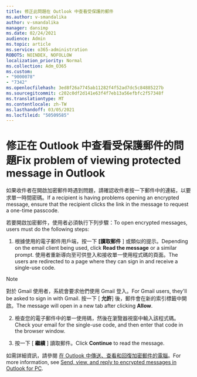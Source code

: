 ```yaml
---
title: 修正此問題在 Outlook 中查看受保護的郵件
ms.author: v-smandalika
author: v-smandalika
manager: dansimp
ms.date: 02/24/2021
audience: Admin
ms.topic: article
ms.service: o365-administration
ROBOTS: NOINDEX, NOFOLLOW
localization_priority: Normal
ms.collection: Adm_O365
ms.custom:
- "9000078"
- "7342"
ms.openlocfilehash: 3ed8f26a7745ab11282f4f52ad7dc5c84885227b
ms.sourcegitcommit: c202c0df2d141e63f4f7eb13a56efbfc2f57348f
ms.translationtype: MT
ms.contentlocale: zh-TW
ms.lasthandoff: 03/05/2021
ms.locfileid: "50509585"
---
```

# <a name="fix-problem-of-viewing-protected-message-in-outlook"></a><span data-ttu-id="5a1ae-102">修正在 Outlook 中查看受保護郵件的問題</span><span class="sxs-lookup"><span data-stu-id="5a1ae-102">Fix problem of viewing protected message in Outlook</span></span>

<span data-ttu-id="5a1ae-103">如果收件者在開啟加密郵件時遇到問題，請確認收件者按一下郵件中的連結，以要求單一時間密碼。</span><span class="sxs-lookup"><span data-stu-id="5a1ae-103">If a recipient is having problems opening an encrypted message, ensure that the recipient clicks the link in the message to request a one-time passcode.</span></span>

<span data-ttu-id="5a1ae-104">若要開啟加密郵件，使用者必須執行下列步驟：</span><span class="sxs-lookup"><span data-stu-id="5a1ae-104">To open encrypted messages, users must do the following steps:</span></span>

1. <span data-ttu-id="5a1ae-105">根據使用的電子郵件用戶端，按一下 **[讀取郵件** ] 或類似的提示。</span><span class="sxs-lookup"><span data-stu-id="5a1ae-105">Depending on the email client being used, click **Read the message** or a similar prompt.</span></span> <span data-ttu-id="5a1ae-106">使用者重新導向至可供登入和接收單一使用程式碼的頁面。</span><span class="sxs-lookup"><span data-stu-id="5a1ae-106">The users are redirected to a page where they can sign in and receive a single-use code.</span></span>

> [!NOTE]
> <span data-ttu-id="5a1ae-107">對於 Gmail 使用者，系統會要求他們使用 Gmail 登入。</span><span class="sxs-lookup"><span data-stu-id="5a1ae-107">For Gmail users, they'll be asked to sign in with Gmail.</span></span> <span data-ttu-id="5a1ae-108">按一下 [ **允許**] 後，郵件會在新的索引標籤中開啟。</span><span class="sxs-lookup"><span data-stu-id="5a1ae-108">The message will open in a new tab after clicking **Allow**.</span></span>

2. <span data-ttu-id="5a1ae-109">檢查您的電子郵件中的單一使用碼，然後在瀏覽器視窗中輸入該程式碼。</span><span class="sxs-lookup"><span data-stu-id="5a1ae-109">Check your email for the single-use code, and then enter that code in the browser window.</span></span>

3. <span data-ttu-id="5a1ae-110">按一下 [ **繼續** ] 讀取郵件。</span><span class="sxs-lookup"><span data-stu-id="5a1ae-110">Click **Continue** to read the message.</span></span>

<span data-ttu-id="5a1ae-111">如需詳細資訊，請參閱 [在 Outlook 中傳送、查看和回復加密郵件的電腦](https://support.microsoft.com/topic/send-view-and-reply-to-encrypted-messages-in-outlook-for-pc-eaa43495-9bbb-4fca-922a-df90dee51980)。</span><span class="sxs-lookup"><span data-stu-id="5a1ae-111">For more information, see [Send, view, and reply to encrypted messages in Outlook for PC](https://support.microsoft.com/topic/send-view-and-reply-to-encrypted-messages-in-outlook-for-pc-eaa43495-9bbb-4fca-922a-df90dee51980).</span></span>


